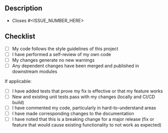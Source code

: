 ## Description
<!--
  Please include a summary of the change and which issue is fixed.
  Please also include relevant motivation and context.
  List any dependencies that are required for this change.
-->

- Closes #<ISSUE_NUMBER_HERE>

## Checklist

- [ ] My code follows the style guidelines of this project
- [ ] I have performed a self-review of my own code
- [ ] My changes generate no new warnings
- [ ] Any dependent changes have been merged and published in downstream modules

If applicable:

- [ ] I have added tests that prove my fix is effective or that my feature works
- [ ] New and existing unit tests pass with my changes (locally and CI/CD build)
- [ ] I have commented my code, particularly in hard-to-understand areas
- [ ] I have made corresponding changes to the documentation
- [ ] I have noted that this is a breaking change for a major release (fix or feature that would cause existing functionality to not work as expected)
